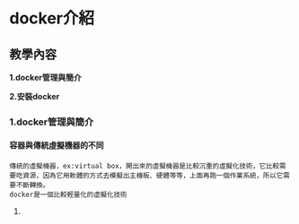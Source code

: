 # docker介紹

## 教學內容

**1.docker管理與簡介**

**2.安裝docker**

### 1.docker管理與簡介

#### 容器與傳統虛擬機器的不同

    傳統的虛擬機器，ex:virtual box，開出來的虛擬機器是比較沉重的虛擬化技術，它比較需要吃資源，因為它用軟體的方式去模擬出主機板、硬體等等，上面再跑一個作業系統，所以它需要不斷轉換。
    docker是一個比較輕量化的虛擬化技術

1. 
